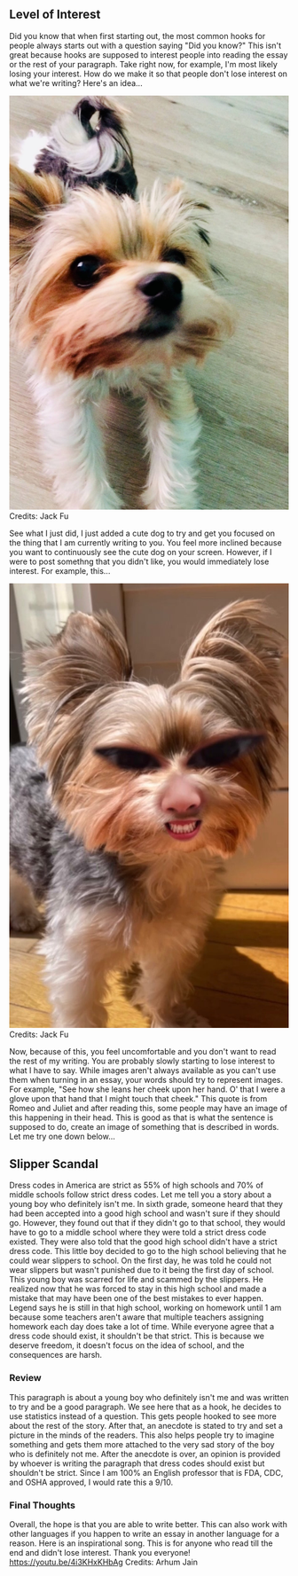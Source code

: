 ## Level of Interest
Did you know that when first starting out, the most common hooks for people always starts out with a question saying "Did you know?" This isn't great because hooks are supposed to interest people into reading the essay or the rest of your paragraph. Take right now, for example, I'm most likely losing your interest. How do we make it so that people  don't lose interest on what we're writing? Here's an idea...

![Very Cute Dog](CuteDog.jpeg)
Credits: Jack Fu

See what I just did, I just added a cute dog to try and get you focused on the thing that I am currently writing to you. You feel more inclined because you want to continuously see the cute dog on your screen. However, if I were to post somethng that you didn't like, you would immediately lose interest. For example, this...

![JogCursed](CursedJog.jpg)
Credits: Jack Fu

Now, because of this, you feel uncomfortable and you don't want to read the rest of my writing. You are probably slowly starting to lose interest to what I have to say. While images aren't always available as you can't use them when turning in an essay, your words should try to represent images. For example, "See how she leans her cheek upon her hand. O' that I were a glove upon that hand that I might touch that cheek." This quote is from Romeo and Juliet and after reading this, some people may have an image of this happening in their head. This is good as that is what the sentence is supposed to do, create an image of something that is described in words. Let me try one down below...

## Slipper Scandal
Dress codes in America are strict as 55% of high schools and 70% of middle schools follow strict dress codes. Let me tell you a story about a young boy who definitely isn't me. In sixth grade, someone heard that they had been accepted into a good high school and wasn't sure if they should go. However, they found out that if they didn't go to that school, they would have to go to a middle school where they were told a strict dress code existed. They were also told that the good high school didn't have a strict dress code. This little boy decided to go to the high school believing that he could wear slippers to school. On the first day, he was told he could not wear slippers but wasn't punished due to it being the first day of school. This young boy was scarred for life and scammed by the slippers. He realized now that he was forced to stay in this high school and made a mistake that may have been one of the best mistakes to ever happen. Legend says he is still in that high school, working on homework until 1 am because some teachers aren't aware that multiple teachers assigning homework each day does take a lot of time. While everyone agree that a dress code should exist, it shouldn't be that strict. This is because we deserve freedom, it doesn't focus on the idea of school, and the consequences are harsh. 

### Review
This paragraph is about a young boy who definitely isn't me and was written to try and be a good paragraph. We see here that as a hook, he decides to use statistics instead of a question. This gets people hooked to see more about the rest of the story. After that, an anecdote is stated to try and set a picture in the minds of the readers. This also helps people try to imagine something and gets them more attached to the very sad story of the boy who is definitely not me. After the anecdote is over, an opinion is provided by whoever is writing the paragraph that dress codes should exist but shouldn't be strict. Since I am 100% an English professor that is FDA, CDC, and OSHA approved, I would rate this a 9/10.  

### Final Thoughts
Overall, the hope is that you are able to write better. This can also work with other languages if you happen to write an essay in another language for a reason. Here is an inspirational song. This is for anyone who read till the end and didn't lose interest. Thank you everyone! 
https://youtu.be/4i3KHxKHbAg
Credits: Arhum Jain
